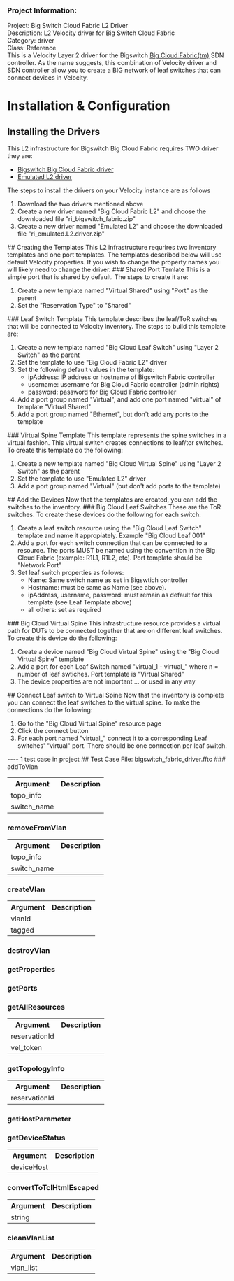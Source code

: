 ### Project Information:
Project: Big Switch Cloud Fabric L2 Driver  
Description: L2 Velocity driver for Big Switch Cloud Fabric  
Category: driver  
Class: Reference  
This is a Velocity Layer 2 driver for the Bigswitch <a href="https://www.bigswitch.com/products/big-cloud-fabric">Big Cloud Fabric(tm)</a> SDN controller. As the name suggests, this combination of Velocity driver and SDN controller allow you to create a BIG network of leaf switches that can connect devices in Velocity.  
# Installation & Configuration  
## Installing the Drivers  
This L2 infrastructure for Bigswitch Big Cloud Fabric requires TWO driver they are:  
<ul>  
  <li><a href="https://developer.spirent.com/zips/velocity/ri_bigswitch_fabric.zip"> Bigswitch Big Cloud Fabric driver</a></li>  
  <li><a href="https://developer.spirent.com/zips/velocity/ri_emulated.L2.driver.zip"> Emulated L2 driver</a></li>  
</ul>  
The steps to install the drivers on your Velocity instance are as follows  
<ol>  
  <li>Download the two drivers mentioned above</li>  
  <li>Create a new driver named "Big Cloud Fabric L2" and choose the downloaded file "ri_bigswitch_fabric.zip"</li>  
  <li>Create a new driver named "Emulated L2" and choose the downloaded file "ri_emulated.L2.driver.zip"</li>  
</ol>  
## Creating the Templates  
This L2 infrastructure requrires two inventory templates and one port templates. The templates described below will use default Velocity properties. If you wish to change the property names you will likely need to change the driver.   
### Shared Port Temlate  
This is a simple port that is shared by default. The steps to create it are:  
<ol>  
  <li>Create a new template named "Virtual Shared" using "Port" as the parent</li>  
  <li>Set the "Reservation Type" to "Shared"</li>  
</ol>  
### Leaf Switch Template  
This template describes the leaf/ToR switches that will be connected to Velocity inventory. The steps to build this template are:  
<ol>  
  <li>Create a new template named "Big Cloud Leaf Switch" using "Layer 2 Switch" as the parent</li>  
  <li>Set the template to use "Big Cloud Fabric L2" driver</li>  
  <li>Set the following default values in the template:  
     <ul>  
       <li>ipAddress: IP address or hostname of Bigswitch Fabric controller</li>  
       <li>username: username for Big Cloud Fabric controller (admin rights)</li>  
       <li>password: password for Big Cloud Fabric controller</li>  
    </ul>    
  </li>  
  <li>Add a port group named "Virtual", and add one port named "virtual" of template "Virtual Shared"</li>  
  <li>Add a port group named "Ethernet", but don't add any ports to the template</li>  
</ol>  
### Virtual Spine Template  
This template represents the spine switches in a virtual fashion. This virtual switch creates connections to leaf/tor switches. To create this template do the following:  
<ol>  
  <li>Create a new template named "Big Cloud Virtual Spine" using "Layer 2 Switch" as the parent</li>  
  <li>Set the template to use "Emulated L2" driver</li>  
  <li>Add a port group named "Virtual" (but don't add ports to the template)</li>  
</ol>  
## Add the Devices  
Now that the templates are created, you can add the switches to the inventory.  
### Big Cloud Leaf Switches  
These are the ToR switches. To create these devices do the following for each switch:  
<ol>  
  <li>Create a leaf switch resource using the "Big Cloud Leaf Switch" template and name it appropiately. Example "Big Cloud Leaf 001"</li>  
  <li>Add a port for each switch connection that can be connected to a resource. The ports MUST be named using the convention in the Big Cloud Fabric (example: R1L1, R1L2, etc).  Port template should be "Network Port"</li>  
  <li>Set leaf switch properties as follows:  
     <ul>  
        <li>Name: Same switch name as set in Bigswtich controller</li>  
        <li>Hostname: must be same as Name (see above).</li>  
        <li>ipAddress, username, password: must remain as default for this template (see Leaf Template above)</li>  
        <li>all others: set as required</li>                  
    </ul>    
</ol>  
### Big Cloud Virtual Spine  
This infrastructure resource provides a virtual path for DUTs to be connected together that are on different leaf switches. To create this device do the following:  
<ol>  
  <li>Create a device named "Big Cloud Virtual Spine" using the "Big Cloud Virtual Spine" template</li>  
  <li>Add a port for each Leaf Switch named "virtual_1 - virtual_<n>" where n = number of leaf swtiches. Port template is "Virtual Shared"</li>  
  <li>The device properties are not important ... or used in any way</li>  
</ol>  
## Connect Leaf switch to Virtual Spine  
Now that the inventory is complete you can connect the leaf switches to the virtual spine. To make the connections do the following:  
<ol>  
  <li>Go to the "Big Cloud Virtual Spine" resource page</li>  
  <li>Click the connect button</li>  
  <li>For each port named "virtual_<n>" connect it to a corresponding Leaf switches' "virtual" port. There should be one connection per leaf switch.</li>  
</ol>
 ----
1 test case in project
## Test Case File: bigswitch_fabric_driver.fftc
### addToVlan
<table><tr><th>Argument</th><th>Description</th></tr>
<tr><td>topo_info</td><tr></tr>
<tr><td>switch_name</td><tr></tr></table>

### removeFromVlan
<table><tr><th>Argument</th><th>Description</th></tr>
<tr><td>topo_info</td><tr></tr>
<tr><td>switch_name</td><tr></tr></table>

### createVlan
<table><tr><th>Argument</th><th>Description</th></tr>
<tr><td>vlanId</td><tr></tr>
<tr><td>tagged</td><tr></tr></table>

### destroyVlan
### getProperties
### getPorts
### getAllResources
<table><tr><th>Argument</th><th>Description</th></tr>
<tr><td>reservationId</td><tr></tr>
<tr><td>vel_token</td><tr></tr></table>

### getTopologyInfo
<table><tr><th>Argument</th><th>Description</th></tr>
<tr><td>reservationId</td><tr></tr></table>

### getHostParameter
### getDeviceStatus
<table><tr><th>Argument</th><th>Description</th></tr>
<tr><td>deviceHost</td><tr></tr></table>

### convertToTclHtmlEscaped
<table><tr><th>Argument</th><th>Description</th></tr>
<tr><td>string</td><tr></tr></table>

### cleanVlanList
<table><tr><th>Argument</th><th>Description</th></tr>
<tr><td>vlan_list</td><tr></tr></table>
